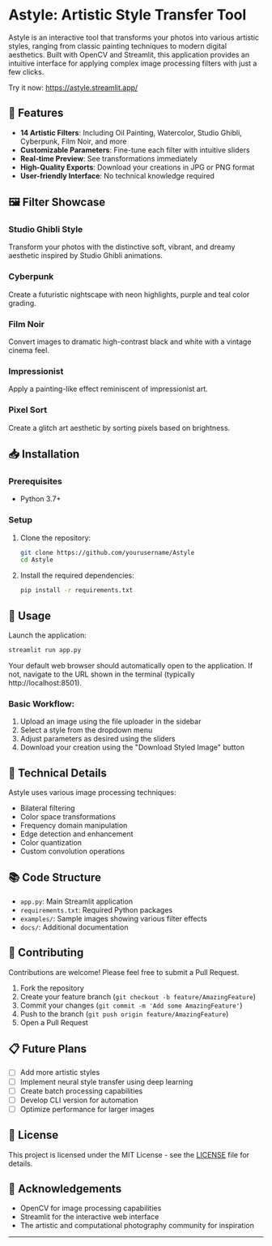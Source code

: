# Astyle: Artistic Style Transfer Tool

Astyle is an interactive tool that transforms your photos into various artistic styles, ranging from classic painting techniques to modern digital aesthetics. Built with OpenCV and Streamlit, this application provides an intuitive interface for applying complex image processing filters with just a few clicks.

Try it now: https://astyle.streamlit.app/

## 🌟 Features

- **14 Artistic Filters**: Including Oil Painting, Watercolor, Studio Ghibli, Cyberpunk, Film Noir, and more
- **Customizable Parameters**: Fine-tune each filter with intuitive sliders
- **Real-time Preview**: See transformations immediately
- **High-Quality Exports**: Download your creations in JPG or PNG format
- **User-friendly Interface**: No technical knowledge required

## 🖼️ Filter Showcase

### Studio Ghibli Style
Transform your photos with the distinctive soft, vibrant, and dreamy aesthetic inspired by Studio Ghibli animations.

### Cyberpunk
Create a futuristic nightscape with neon highlights, purple and teal color grading.

### Film Noir
Convert images to dramatic high-contrast black and white with a vintage cinema feel.

### Impressionist
Apply a painting-like effect reminiscent of impressionist art.

### Pixel Sort
Create a glitch art aesthetic by sorting pixels based on brightness.

## 📥 Installation

### Prerequisites
- Python 3.7+

### Setup
1. Clone the repository:
   ```bash
   git clone https://github.com/yourusername/Astyle
   cd Astyle
   ```

2. Install the required dependencies:
   ```bash
   pip install -r requirements.txt
   ```

## 🚀 Usage

Launch the application:
```bash
streamlit run app.py
```

Your default web browser should automatically open to the application. If not, navigate to the URL shown in the terminal (typically http://localhost:8501).

### Basic Workflow:
1. Upload an image using the file uploader in the sidebar
2. Select a style from the dropdown menu
3. Adjust parameters as desired using the sliders
4. Download your creation using the "Download Styled Image" button

## 🔧 Technical Details

Astyle uses various image processing techniques:
- Bilateral filtering
- Color space transformations
- Frequency domain manipulation
- Edge detection and enhancement
- Color quantization
- Custom convolution operations

## 📚 Code Structure

- `app.py`: Main Streamlit application
- `requirements.txt`: Required Python packages
- `examples/`: Sample images showing various filter effects
- `docs/`: Additional documentation

## 🤝 Contributing

Contributions are welcome! Please feel free to submit a Pull Request.

1. Fork the repository
2. Create your feature branch (`git checkout -b feature/AmazingFeature`)
3. Commit your changes (`git commit -m 'Add some AmazingFeature'`)
4. Push to the branch (`git push origin feature/AmazingFeature`)
5. Open a Pull Request

## 📋 Future Plans

- [ ] Add more artistic styles
- [ ] Implement neural style transfer using deep learning
- [ ] Create batch processing capabilities
- [ ] Develop CLI version for automation
- [ ] Optimize performance for larger images

## 📜 License

This project is licensed under the MIT License - see the [LICENSE](LICENSE) file for details.

## 🙏 Acknowledgements

- OpenCV for image processing capabilities
- Streamlit for the interactive web interface
- The artistic and computational photography community for inspiration

---
